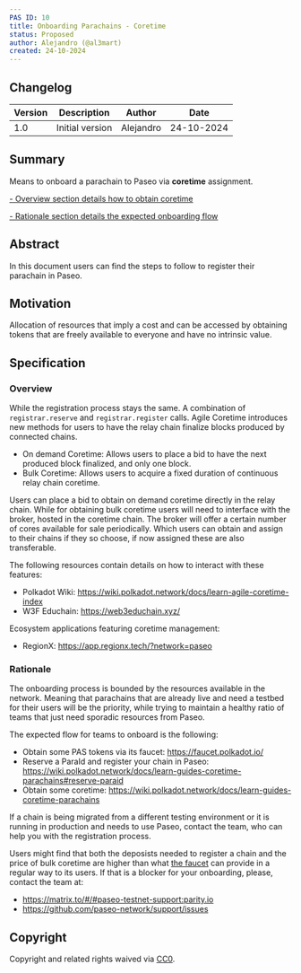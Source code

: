 ```yaml
---
PAS ID: 10
title: Onboarding Parachains - Coretime
status: Proposed
author: Alejandro (@al3mart)
created: 24-10-2024
---
```


## Changelog

| Version | Description                      | Author    | Date       |
|---------|----------------------------------|-----------|------------|
| 1.0     | Initial version                  | Alejandro  | 24-10-2024 |


## Summary
Means to onboard a parachain to Paseo via **coretime** assignment.

[- Overview section details how to obtain coretime](#overview)

[- Rationale section details the expected onboarding flow](#rationale)

## Abstract
In this document users can find the steps to follow to register their parachain in Paseo.

## Motivation
Allocation of resources that imply a cost and can be accessed by obtaining tokens that are freely available to everyone and have no intrinsic value.

## Specification
### Overview
While the registration process stays the same. A combination of `registrar.reserve` and `registrar.register` calls.
Agile Coretime introduces new methods for users to have the relay chain finalize blocks produced by connected chains.

- On demand Coretime: Allows users to place a bid to have the next produced block finalized, and only one block.
- Bulk Coretime: Allows users to acquire a fixed duration of continuous relay chain coretime.

Users can place a bid to obtain on demand coretime directly in the relay chain.
While for obtaining bulk coretime users will need to interface with the broker, hosted in the coretime chain. The broker will offer a certain number of cores available for sale periodically. Which users can obtain and assign to their chains if they so choose, if now assigned these are also transferable.

The following resources contain details on how to interact with these features:
- Polkadot Wiki: https://wiki.polkadot.network/docs/learn-agile-coretime-index
- W3F Educhain: https://web3educhain.xyz/

Ecosystem applications featuring coretime management:
- RegionX: https://app.regionx.tech/?network=paseo


### Rationale
The onboarding process is bounded by the resources available in the network. Meaning that parachains that are already live and need a testbed for their users will be the priority, while trying to
maintain a healthy ratio of teams that just need sporadic resources from Paseo.

The expected flow for teams to onboard is the following:

- Obtain some PAS tokens via its faucet: https://faucet.polkadot.io/
- Reserve a ParaId and register your chain in Paseo: https://wiki.polkadot.network/docs/learn-guides-coretime-parachains#reserve-paraid
- Obtain some coretime: https://wiki.polkadot.network/docs/learn-guides-coretime-parachains

If a chain is being migrated from a different testing environment or it is running in production and needs to use Paseo, contact the team, who can help you with the registration process.

Users might find that both the deposists needed to register a chain and the price of bulk coretime are higher than what [the faucet](https://faucet.polkadot.io/) can provide in a regular way to its users.
If that is a blocker for your onboarding, please, contact the team at:

- https://matrix.to/#/#paseo-testnet-support:parity.io
- https://github.com/paseo-network/support/issues


## Copyright
Copyright and related rights waived via [CC0](https://creativecommons.org/publicdomain/zero/1.0/).
